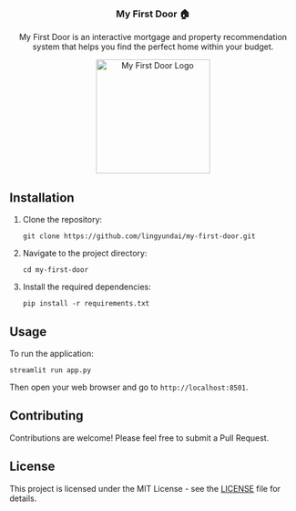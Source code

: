 <br/>
<div align="center">

<h3 align="center">My First Door 🏠</h3>
<p align="center">

My First Door is an interactive mortgage and property recommendation system that helps you find the perfect home within your budget.

<img src="https://github.com/lingyundai/my-first-door/blob/main/myfirstdoor-logo.png" alt="My First Door Logo" width="200"/>

<br>
</div>

## Installation

1. Clone the repository:
   ```
   git clone https://github.com/lingyundai/my-first-door.git
   ```
2. Navigate to the project directory:
   ```
   cd my-first-door
   ```
3. Install the required dependencies:
   ```
   pip install -r requirements.txt
   ```

## Usage

To run the application:

```
streamlit run app.py
```

Then open your web browser and go to `http://localhost:8501`.

## Contributing

Contributions are welcome! Please feel free to submit a Pull Request.

## License

This project is licensed under the MIT License - see the [LICENSE](LICENSE) file for details.
